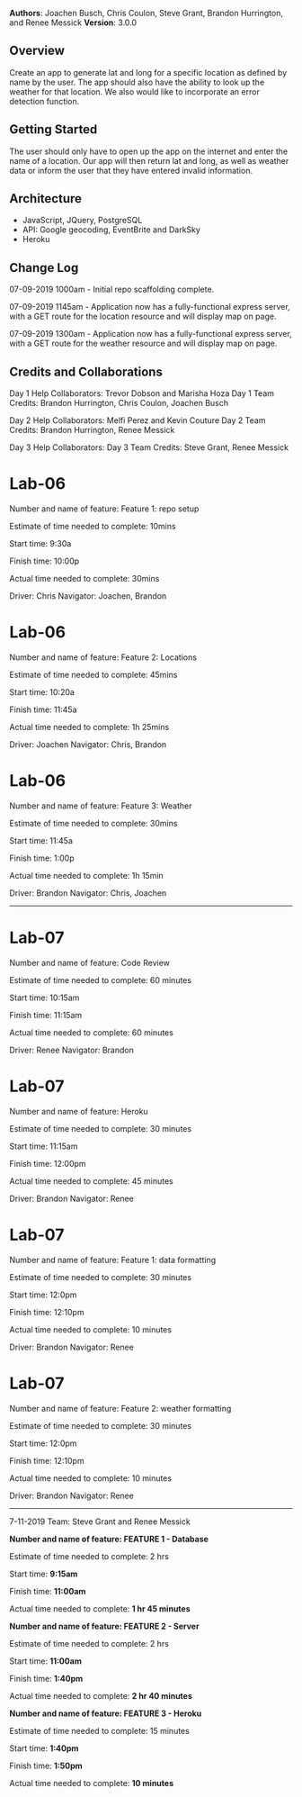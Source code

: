 **Authors**: Joachen Busch, Chris Coulon, Steve Grant, Brandon Hurrington, and Renee Messick
**Version**: 3.0.0

## Overview
Create an app to generate lat and long for a specific location as defined by name by the user.  The app should also have the ability to look up the weather for that location.  We also would like to incorporate an error detection function.

## Getting Started
The user should only have to open up the app on the internet and enter the name of a location.  Our app will then return lat and long, as well as weather data or inform the user that they have entered invalid information.

## Architecture
- JavaScript, JQuery, PostgreSQL
- API: Google geocoding, EventBrite and DarkSky
- Heroku

## Change Log

07-09-2019 1000am - Initial repo scaffolding complete.

07-09-2019 1145am - Application now has a fully-functional express server, with a GET route for the location resource and will display map on page.

07-09-2019 1300am - Application now has a fully-functional express server, with a GET route for the weather resource and will display map on page.


## Credits and Collaborations
Day 1 Help Collaborators: Trevor Dobson and Marisha Hoza
Day 1 Team Credits: Brandon Hurrington, Chris Coulon, Joachen Busch

Day 2 Help Collaborators: Melfi Perez and Kevin Couture
Day 2 Team Credits: Brandon Hurrington, Renee Messick

Day 3 Help Collaborators: 
Day 3 Team Credits: Steve Grant, Renee Messick


# Lab-06
Number and name of feature: Feature 1: repo setup

Estimate of time needed to complete: 10mins

Start time: 9:30a

Finish time: 10:00p

Actual time needed to complete: 30mins

Driver: Chris
Navigator: Joachen, Brandon

# Lab-06
Number and name of feature: Feature 2: Locations

Estimate of time needed to complete: 45mins

Start time: 10:20a

Finish time: 11:45a

Actual time needed to complete: 1h 25mins

Driver: Joachen
Navigator: Chris, Brandon

# Lab-06
Number and name of feature: Feature 3: Weather

Estimate of time needed to complete: 30mins

Start time: 11:45a

Finish time: 1:00p

Actual time needed to complete: 1h 15min

Driver: Brandon
Navigator: Chris, Joachen

****************************************************************************************************************************
# Lab-07
Number and name of feature: Code Review

Estimate of time needed to complete: 60 minutes

Start time: 10:15am

Finish time: 11:15am

Actual time needed to complete: 60 minutes

Driver: Renee
Navigator: Brandon

# Lab-07
Number and name of feature: Heroku

Estimate of time needed to complete: 30 minutes

Start time: 11:15am

Finish time: 12:00pm

Actual time needed to complete:  45 minutes

Driver: Brandon
Navigator: Renee

# Lab-07
Number and name of feature: Feature 1: data formatting

Estimate of time needed to complete: 30 minutes

Start time: 12:0pm

Finish time: 12:10pm

Actual time needed to complete:  10 minutes

Driver: Brandon
Navigator: Renee

# Lab-07
Number and name of feature: Feature 2: weather formatting

Estimate of time needed to complete: 30 minutes

Start time: 12:0pm

Finish time: 12:10pm

Actual time needed to complete:  10 minutes

Driver: Brandon
Navigator: Renee

***********************************************************************************************************
7-11-2019
Team: Steve Grant and Renee Messick

__Number and name of feature: FEATURE 1 - Database__

Estimate of time needed to complete: 2 hrs

Start time: __9:15am__

Finish time: __11:00am__

Actual time needed to complete: __1 hr 45 minutes__

__Number and name of feature: FEATURE 2 - Server__

Estimate of time needed to complete: 2 hrs

Start time: __11:00am__

Finish time: __1:40pm__

Actual time needed to complete: __2 hr 40 minutes__

__Number and name of feature: FEATURE 3 - Heroku__

Estimate of time needed to complete: 15 minutes

Start time: __1:40pm__

Finish time: __1:50pm__

Actual time needed to complete: __10 minutes__